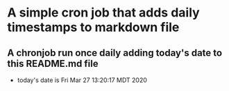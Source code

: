 A simple cron job that adds daily timestamps to markdown file
============================================================
## A chronjob run once daily adding today's date to this README.md file
* today's date is Fri Mar 27 13:20:17 MDT 2020
